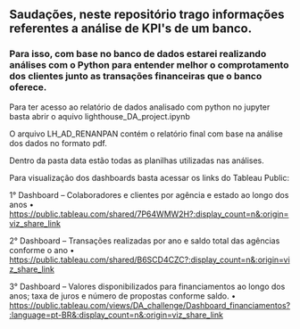 ## Saudações, neste repositório trago informações referentes a análise de KPI's de um banco.

### Para isso, com base no banco de dados estarei realizando análises com o Python para entender melhor o comprotamento dos clientes junto as transações financeiras que o banco oferece. 

Para ter acesso ao relatório de dados analisado com python no jupyter basta abrir o aquivo lighthouse_DA_project.ipynb

O arquivo LH_AD_RENANPAN contém o relatório final com base na análise dos dados no formato pdf.

Dentro da pasta data estão todas as planilhas utilizadas nas análises. 

Para visualização dos dashboards basta acessar os links do Tableau Public:

1° Dashboard – Colaboradores e clientes por agência e estado ao longo dos anos
    • https://public.tableau.com/shared/7P64WMW2H?:display_count=n&:origin=viz_share_link
    
2° Dashboard – Transações realizadas por ano e saldo total das agências conforme o ano
    • https://public.tableau.com/shared/B6SCD4CZC?:display_count=n&:origin=viz_share_link
    
3° Dashboard – Valores disponibilizados para financiamentos ao longo dos anos; taxa de juros e número de propostas conforme saldo.
    • https://public.tableau.com/views/DA_challenge/Dashboard_financiamentos?:language=pt-BR&:display_count=n&:origin=viz_share_link
